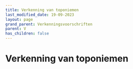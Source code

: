 ```yaml
---
title: Verkenning van toponiemen
last_modified_date: 19-09-2023
layout: page
grand_parent: Verkenningsvoorschriften
parent: V
has_children: false
---
```


Verkenning van toponiemen
=========================

